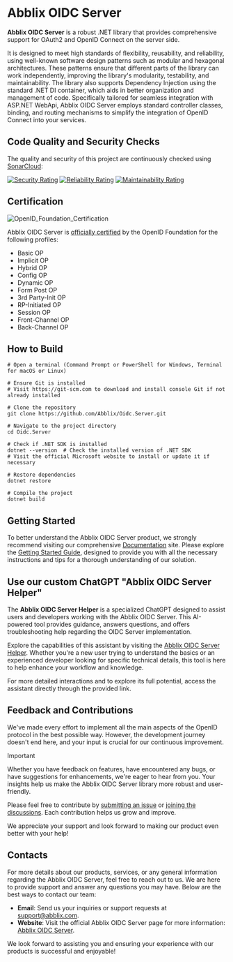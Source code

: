 # Abblix OIDC Server

**Abblix OIDC Server** is a robust .NET library that provides comprehensive support for OAuth2 and OpenID Connect on the server side.

It is designed to meet high standards of flexibility, reusability, and reliability, using well-known software design patterns such as modular and hexagonal architectures. 
These patterns ensure that different parts of the library can work independently, improving the library's modularity, testability, and maintainability. 
The library also supports Dependency Injection using the standard .NET DI container, which aids in better organization and management of code. 
Specifically tailored for seamless integration with ASP.NET WebApi, Abblix OIDC Server employs standard controller classes, binding, and routing mechanisms to simplify the integration of OpenID Connect into your services.

## Code Quality and Security Checks

The quality and security of this project are continuously checked using [SonarCloud](https://sonarcloud.io/):

[![Security Rating](https://sonarcloud.io/api/project_badges/measure?project=Abblix_Oidc.Server&metric=security_rating)](https://sonarcloud.io/summary/overall?id=Abblix_Oidc.Server)
[![Reliability Rating](https://sonarcloud.io/api/project_badges/measure?project=Abblix_Oidc.Server&metric=reliability_rating)](https://sonarcloud.io/summary/overall?id=Abblix_Oidc.Server)
[![Maintainability Rating](https://sonarcloud.io/api/project_badges/measure?project=Abblix_Oidc.Server&metric=sqale_rating)](https://sonarcloud.io/summary/overall?id=Abblix_Oidc.Server)

## Certification
![OpenID_Foundation_Certification](https://static.tildacdn.pro/tild3135-6534-4137-a636-613839336364/oid-l-certification-.svg)

Abblix OIDC Server is [officially certified](https://openid.net/certification/#OPENID-OP-P) by the OpenID Foundation for the following profiles:
- Basic OP
- Implicit OP
- Hybrid OP
- Config OP
- Dynamic OP
- Form Post OP
- 3rd Party-Init OP
- RP-Initiated OP
- Session OP
- Front-Channel OP
- Back-Channel OP

## How to Build
```shell
# Open a terminal (Command Prompt or PowerShell for Windows, Terminal for macOS or Linux)

# Ensure Git is installed
# Visit https://git-scm.com to download and install console Git if not already installed

# Clone the repository
git clone https://github.com/Abblix/Oidc.Server.git

# Navigate to the project directory
cd Oidc.Server

# Check if .NET SDK is installed
dotnet --version  # Check the installed version of .NET SDK
# Visit the official Microsoft website to install or update it if necessary

# Restore dependencies
dotnet restore

# Compile the project
dotnet build
```

## Getting Started

To better understand the Abblix OIDC Server product, we strongly recommend visiting our comprehensive [Documentation](https://docs.abblix.com/docs) site. Please explore the [Getting Started Guide](https://docs.abblix.com/docs/getting-started-guide), designed to provide you with all the necessary instructions and tips for a thorough understanding of our solution.

## Use our custom ChatGPT "Abblix OIDC Server Helper"

The **Abblix OIDC Server Helper** is a specialized ChatGPT designed to assist users and developers working with the Abblix OIDC Server. This AI-powered tool provides guidance, answers questions, and offers troubleshooting help regarding the OIDC Server implementation.

Explore the capabilities of this assistant by visiting the [Abblix OIDC Server Helper](https://chat.openai.com/g/g-1icXaNyOR-abblix-oidc-server-helper). Whether you're a new user trying to understand the basics or an experienced developer looking for specific technical details, this tool is here to help enhance your workflow and knowledge.

For more detailed interactions and to explore its full potential, access the assistant directly through the provided link.

## Feedback and Contributions

We've made every effort to implement all the main aspects of the OpenID protocol in the best possible way. However, the development journey doesn't end here, and your input is crucial for our continuous improvement.

> [!IMPORTANT]
> Whether you have feedback on features, have encountered any bugs, or have suggestions for enhancements, we're eager to hear from you. Your insights help us make the Abblix OIDC Server library more robust and user-friendly.

Please feel free to contribute by [submitting an issue](https://github.com/Abblix/Oidc.Server/issues) or [joining the discussions](https://github.com/orgs/Abblix/discussions). Each contribution helps us grow and improve.

We appreciate your support and look forward to making our product even better with your help!

## Contacts

For more details about our products, services, or any general information regarding the Abblix OIDC Server, feel free to reach out to us. We are here to provide support and answer any questions you may have. Below are the best ways to contact our team:

- **Email**: Send us your inquiries or support requests at [support@abblix.com](mailto:support@abblix.com).
- **Website**: Visit the official Abblix OIDC Server page for more information: [Abblix OIDC Server](https://www.abblix.com/abblix-oidc-server).

We look forward to assisting you and ensuring your experience with our products is successful and enjoyable!
